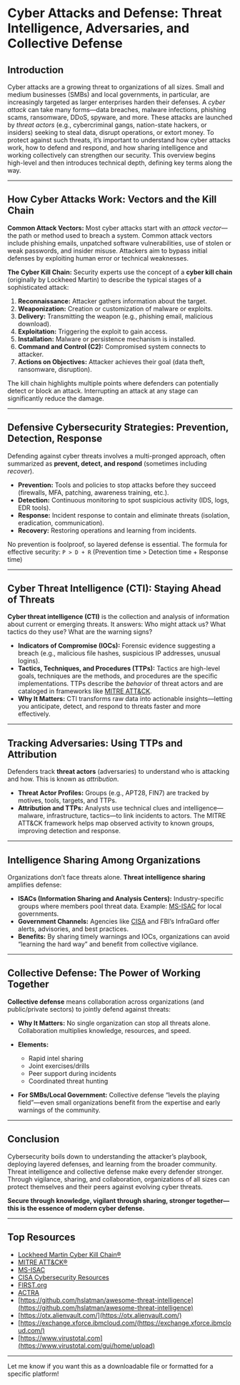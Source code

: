 # Cyber Attacks and Defense: Threat Intelligence, Adversaries, and Collective Defense

## Introduction

Cyber attacks are a growing threat to organizations of all sizes. Small and medium businesses (SMBs) and local governments, in particular, are increasingly targeted as larger enterprises harden their defenses. A *cyber attack* can take many forms—data breaches, malware infections, phishing scams, ransomware, DDoS, spyware, and more. These attacks are launched by *threat actors* (e.g., cybercriminal gangs, nation-state hackers, or insiders) seeking to steal data, disrupt operations, or extort money. To protect against such threats, it’s important to understand how cyber attacks work, how to defend and respond, and how sharing intelligence and working collectively can strengthen our security. This overview begins high-level and then introduces technical depth, defining key terms along the way.

---

## How Cyber Attacks Work: Vectors and the Kill Chain

**Common Attack Vectors:**
Most cyber attacks start with an *attack vector*—the path or method used to breach a system. Common attack vectors include phishing emails, unpatched software vulnerabilities, use of stolen or weak passwords, and insider misuse. Attackers aim to bypass initial defenses by exploiting human error or technical weaknesses.

**The Cyber Kill Chain:**
Security experts use the concept of a **cyber kill chain** (originally by Lockheed Martin) to describe the typical stages of a sophisticated attack:

1. **Reconnaissance:** Attacker gathers information about the target.
2. **Weaponization:** Creation or customization of malware or exploits.
3. **Delivery:** Transmitting the weapon (e.g., phishing email, malicious download).
4. **Exploitation:** Triggering the exploit to gain access.
5. **Installation:** Malware or persistence mechanism is installed.
6. **Command and Control (C2):** Compromised system connects to attacker.
7. **Actions on Objectives:** Attacker achieves their goal (data theft, ransomware, disruption).

The kill chain highlights multiple points where defenders can potentially detect or block an attack. Interrupting an attack at any stage can significantly reduce the damage.

---

## Defensive Cybersecurity Strategies: Prevention, Detection, Response

Defending against cyber threats involves a multi-pronged approach, often summarized as **prevent, detect, and respond** (sometimes including *recover*).

* **Prevention:** Tools and policies to stop attacks before they succeed (firewalls, MFA, patching, awareness training, etc.).
* **Detection:** Continuous monitoring to spot suspicious activity (IDS, logs, EDR tools).
* **Response:** Incident response to contain and eliminate threats (isolation, eradication, communication).
* **Recovery:** Restoring operations and learning from incidents.

No prevention is foolproof, so layered defense is essential. The formula for effective security:
`P > D + R`
(Prevention time > Detection time + Response time)

---

## Cyber Threat Intelligence (CTI): Staying Ahead of Threats

**Cyber threat intelligence (CTI)** is the collection and analysis of information about current or emerging threats. It answers: Who might attack us? What tactics do they use? What are the warning signs?

* **Indicators of Compromise (IOCs):**
  Forensic evidence suggesting a breach (e.g., malicious file hashes, suspicious IP addresses, unusual logins).
* **Tactics, Techniques, and Procedures (TTPs):**
  Tactics are high-level goals, techniques are the methods, and procedures are the specific implementations. TTPs describe the *behavior* of threat actors and are cataloged in frameworks like [MITRE ATT\&CK](https://attack.mitre.org/).
* **Why It Matters:**
  CTI transforms raw data into actionable insights—letting you anticipate, detect, and respond to threats faster and more effectively.

---

## Tracking Adversaries: Using TTPs and Attribution

Defenders track **threat actors** (adversaries) to understand who is attacking and how. This is known as *attribution*.

* **Threat Actor Profiles:**
  Groups (e.g., APT28, FIN7) are tracked by motives, tools, targets, and TTPs.
* **Attribution and TTPs:**
  Analysts use technical clues and intelligence—malware, infrastructure, tactics—to link incidents to actors. The MITRE ATT\&CK framework helps map observed activity to known groups, improving detection and response.

---

## Intelligence Sharing Among Organizations

Organizations don’t face threats alone. **Threat intelligence sharing** amplifies defense:

* **ISACs (Information Sharing and Analysis Centers):**
  Industry-specific groups where members pool threat data. Example: [MS-ISAC](https://www.cisecurity.org/ms-isac) for local governments.
* **Government Channels:**
  Agencies like [CISA](https://www.cisa.gov/topics/cybersecurity) and FBI’s InfraGard offer alerts, advisories, and best practices.
* **Benefits:**
  By sharing timely warnings and IOCs, organizations can avoid “learning the hard way” and benefit from collective vigilance.

---

## Collective Defense: The Power of Working Together

**Collective defense** means collaboration across organizations (and public/private sectors) to jointly defend against threats:

* **Why It Matters:**
  No single organization can stop all threats alone. Collaboration multiplies knowledge, resources, and speed.
* **Elements:**

  * Rapid intel sharing
  * Joint exercises/drills
  * Peer support during incidents
  * Coordinated threat hunting
* **For SMBs/Local Government:**
  Collective defense “levels the playing field”—even small organizations benefit from the expertise and early warnings of the community.

---

## Conclusion

Cybersecurity boils down to understanding the attacker’s playbook, deploying layered defenses, and learning from the broader community. Threat intelligence and collective defense make every defender stronger. Through vigilance, sharing, and collaboration, organizations of all sizes can protect themselves and their peers against evolving cyber threats.

**Secure through knowledge, vigilant through sharing, stronger together—this is the essence of modern cyber defense.**

---

## Top Resources

* [Lockheed Martin Cyber Kill Chain®](https://www.lockheedmartin.com/en-us/capabilities/cyber/cyber-kill-chain.html)
* [MITRE ATT\&CK®](https://attack.mitre.org/)
* [MS-ISAC](https://www.cisecurity.org/ms-isac)
* [CISA Cybersecurity Resources](https://www.cisa.gov/topics/cybersecurity)
* [FIRST.org](https://www.first.org/)
* [ACTRA](https://www.actraaz.org)
* [https://github.com/hslatman/awesome-threat-intelligence](https://github.com/hslatman/awesome-threat-intelligence)
* [https://otx.alienvault.com/](https://otx.alienvault.com/)
* [https://exchange.xforce.ibmcloud.com/(https://exchange.xforce.ibmcloud.com/)
* [https://www.virustotal.com](https://www.virustotal.com/gui/home/upload)

---

Let me know if you want this as a downloadable file or formatted for a specific platform!
